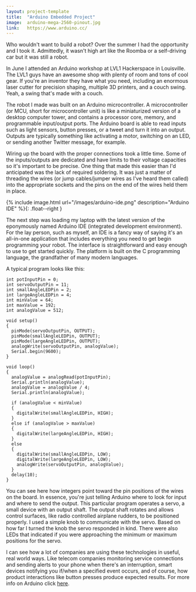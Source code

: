```yaml
---
layout: project-template
title:  "Arduino Embedded Project"
image:  arduino-mega-2560-pinout.jpg
link:   https://www.arduino.cc/
---
```

Who wouldn't want to build a robot? Over the summer I had the opportunity and I took it. Admittedly, it wasn't high art like the Roomba or a self-driving car but it was still a robot.

In June I attended an Arduino workshop at LVL1 Hackerspace in Louisville. The LVL1 guys have an awesome shop with plenty of room and tons of cool gear. If you're an inventor they have what you need, including an enormous laser cutter for precision shaping, multiple 3D printers, and a couch swing.  Yeah, a swing that's made with a couch.

The robot I made was built on an Arduino microcontroller. A microcontroller (or MCU, short for microcontroller unit) is like a miniaturized version of a desktop computer tower, and contains a processor core, memory, and programmable input/output ports.  The Arduino board is able to read inputs such as light sensors, button presses, or a tweet and turn it into an output.  Outputs are typically something like activating a motor, switching on an LED, or sending another Twitter message, for example.

Wiring up the board with the proper connections took a little time. Some of the inputs/outputs are dedicated and have limits to their voltage capacities so it's important to be precise. One thing that made this easier than I'd anticipated was the lack of required soldering. It was just a matter of threading the wires (or jump cables/jumper wires as I've heard them called) into the appropriate sockets and the pins on the end of the wires held them in place.

{% include image.html url="/images/arduino-ide.png" description="Arduino IDE" %}{: .float--right }

The next step was loading my laptop with the latest version of the eponymously named Arduino IDE (integrated development environment). For the lay person, such as myself, an IDE is a fancy way of saying it's an all-in-one application that includes everything you need to get begin programming your robot. The interface is straightforward and easy enough to use to get started quickly. The platform is built on the C programming language, the grandfather of many modern languages.  

A typical program looks like this:

    int potInputPin = 0;
    int servoOutputPin = 11;
    int smallAngleLEDPin = 2;
    int largeAngleLEDPin = 4;
    int minValue = 64;
    int maxValue = 192;
    int analogValue = 512;

    void setup()
    {
      pinMode(servoOutputPin, OUTPUT);
      pinMode(smallAngleLEDPin, OUTPUT);
      pinMode(largeAngleLEDPin, OUTPUT);
      analogWrite(servoOutputPin, analogValue);
      Serial.begin(9600);
    }

    void loop()
    {
      analogValue = analogRead(potInputPin);
      Serial.println(analogValue);
      analogValue = analogValue / 4;
      Serial.println(analogValue);

      if (analogValue < minValue)
      {
        digitalWrite(smallAngleLEDPin, HIGH);
      }
      else if (analogValue > maxValue)
      {
        digitalWrite(largeAngleLEDPin, HIGH);
      }
      else
      {
        digitalWrite(smallAngleLEDPin, LOW);
        digitalWrite(largeAngleLEDPin, LOW);
        analogWrite(servoOutputPin, analogValue);
      }
      delay(10);
    }

You can see here how integers point toward the pin positions of the wires on the board. In essence, you're just telling Arduino where to look for input and where to send the output. This particular program operates a servo, a small device with an output shaft. The output shaft rotates and allows control surfaces, like radio controlled airplane rudders, to be positioned properly. I used a simple knob to communicate with the servo. Based on how far I turned the knob the servo responded in kind. There were also LEDs that indicated if you were approaching the minimum or maximum positions for the servo.  

I can see how a lot of companies are using these technologies in useful, real world ways. Like telecom companies monitoring service connections and sending alerts to your phone when there's an interruption, smart devices notifying you if/when a specified event occurs, and of course, how product interactions like button presses produce expected results. For more info on Arduino click [here](https://www.arduino.cc/).
